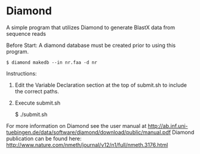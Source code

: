 # Diamond
A simple program that utilizes Diamond to generate BlastX data from sequence reads

Before Start:
A diamond database must be created prior to using this program. 

    $ diamond makedb --in nr.faa -d nr

Instructions:

1) Edit the Variable Declaration section at the top of submit.sh to include the correct paths.
2) Execute submit.sh
    
    $ ./submit.sh

For more information on Diamond see the user manual at http://ab.inf.uni-tuebingen.de/data/software/diamond/download/public/manual.pdf
Diamond publication can be found here: http://www.nature.com/nmeth/journal/v12/n1/full/nmeth.3176.html
